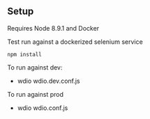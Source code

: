 ## Setup

Requires Node 8.9.1 and Docker

Test run against a dockerized selenium service

```
npm install

```
To run against dev:
* wdio wdio.dev.conf.js

To run against prod

* wdio wdio.conf.js